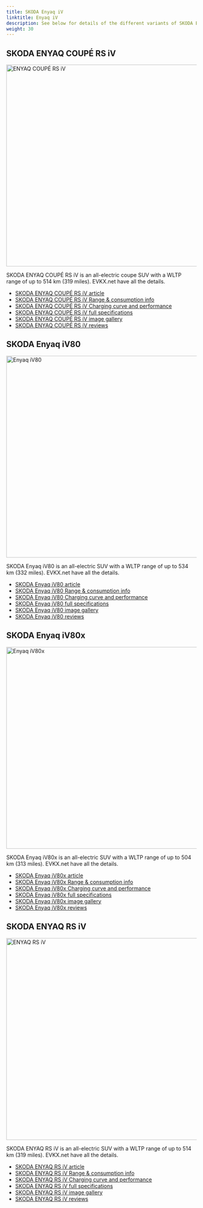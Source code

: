 ```yaml
---
title: SKODA Enyaq iV
linktitle: Enyaq iV
description: See below for details of the different variants of SKODA Enyaq iV
weight: 30
---
```

## SKODA ENYAQ COUPÉ RS iV

<a href="/models/skoda/enyaq_iv/enyaq_coupé_rs_iv/"><img src="https://media.evkx.net/multimedia/models/skoda/enyaq_iv/enyaq_coupé_rs_iv/main_1_st.jpg" width="800" height="533" alt="ENYAQ COUPÉ RS iV" ></a>

SKODA ENYAQ COUPÉ RS iV is an all-electric coupe SUV with a WLTP range of up to 514 km (319 miles). EVKX.net have all the details. 

- [SKODA ENYAQ COUPÉ RS iV article](/models/skoda/enyaq_iv/enyaq_coupé_rs_iv/)
- [SKODA ENYAQ COUPÉ RS iV Range & consumption info](/models/skoda/enyaq_iv/enyaq_coupé_rs_iv//rangeandconsumption)
- [SKODA ENYAQ COUPÉ RS iV Charging curve and performance](/models/skoda/enyaq_iv/enyaq_coupé_rs_iv//chargingcurve)
- [SKODA ENYAQ COUPÉ RS iV full specifications](/models/skoda/enyaq_iv/enyaq_coupé_rs_iv//specifications)
- [SKODA ENYAQ COUPÉ RS iV image gallery](/models/skoda/enyaq_iv/enyaq_coupé_rs_iv//gallery)
- [SKODA ENYAQ COUPÉ RS iV reviews](/models/skoda/enyaq_iv/enyaq_coupé_rs_iv//reviews)

## SKODA Enyaq iV80

<a href="/models/skoda/enyaq_iv/enyaq_iv80/"><img src="https://media.evkx.net/multimedia/models/skoda/enyaq_iv/enyaq_iv80/main_1_st.jpg" width="800" height="533" alt="Enyaq iV80" ></a>

SKODA Enyaq iV80 is an all-electric SUV with a WLTP range of up to 534 km (332 miles). EVKX.net have all the details. 

- [SKODA Enyaq iV80 article](/models/skoda/enyaq_iv/enyaq_iv80/)
- [SKODA Enyaq iV80 Range & consumption info](/models/skoda/enyaq_iv/enyaq_iv80//rangeandconsumption)
- [SKODA Enyaq iV80 Charging curve and performance](/models/skoda/enyaq_iv/enyaq_iv80//chargingcurve)
- [SKODA Enyaq iV80 full specifications](/models/skoda/enyaq_iv/enyaq_iv80//specifications)
- [SKODA Enyaq iV80 image gallery](/models/skoda/enyaq_iv/enyaq_iv80//gallery)
- [SKODA Enyaq iV80 reviews](/models/skoda/enyaq_iv/enyaq_iv80//reviews)

## SKODA Enyaq iV80x

<a href="/models/skoda/enyaq_iv/enyaq_iv80x/"><img src="https://media.evkx.net/multimedia/models/skoda/enyaq_iv/enyaq_iv80x/main_1_st.jpg" width="800" height="533" alt="Enyaq iV80x" ></a>

SKODA Enyaq iV80x is an all-electric SUV with a WLTP range of up to 504 km (313 miles). EVKX.net have all the details. 

- [SKODA Enyaq iV80x article](/models/skoda/enyaq_iv/enyaq_iv80x/)
- [SKODA Enyaq iV80x Range & consumption info](/models/skoda/enyaq_iv/enyaq_iv80x//rangeandconsumption)
- [SKODA Enyaq iV80x Charging curve and performance](/models/skoda/enyaq_iv/enyaq_iv80x//chargingcurve)
- [SKODA Enyaq iV80x full specifications](/models/skoda/enyaq_iv/enyaq_iv80x//specifications)
- [SKODA Enyaq iV80x image gallery](/models/skoda/enyaq_iv/enyaq_iv80x//gallery)
- [SKODA Enyaq iV80x reviews](/models/skoda/enyaq_iv/enyaq_iv80x//reviews)

## SKODA ENYAQ RS iV

<a href="/models/skoda/enyaq_iv/enyaq_rs_iv/"><img src="https://media.evkx.net/multimedia/models/skoda/enyaq_iv/enyaq_rs_iv/main_1_st.jpg" width="800" height="533" alt="ENYAQ RS iV" ></a>

SKODA ENYAQ RS iV is an all-electric SUV with a WLTP range of up to 514 km (319 miles). EVKX.net have all the details. 

- [SKODA ENYAQ RS iV article](/models/skoda/enyaq_iv/enyaq_rs_iv/)
- [SKODA ENYAQ RS iV Range & consumption info](/models/skoda/enyaq_iv/enyaq_rs_iv//rangeandconsumption)
- [SKODA ENYAQ RS iV Charging curve and performance](/models/skoda/enyaq_iv/enyaq_rs_iv//chargingcurve)
- [SKODA ENYAQ RS iV full specifications](/models/skoda/enyaq_iv/enyaq_rs_iv//specifications)
- [SKODA ENYAQ RS iV image gallery](/models/skoda/enyaq_iv/enyaq_rs_iv//gallery)
- [SKODA ENYAQ RS iV reviews](/models/skoda/enyaq_iv/enyaq_rs_iv//reviews)

